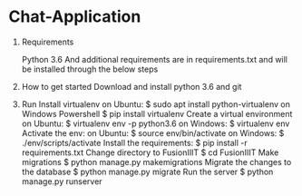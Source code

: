 # Chat-Application

1. Requirements

   Python 3.6
   And additional requirements are in requirements.txt and will be installed through the below steps

2. How to get started
   Download and install python 3.6 and git


3. Run
   Install virtualenv
on Ubuntu: $ sudo apt install python-virtualenv
on Windows Powershell $ pip install virtualenv
Create a virtual environment
on Ubuntu: $ virtualenv env -p python3.6
on Windows: $ virtualenv env
Activate the env:
on Ubuntu: $ source env/bin/activate
on Windows: $ ./env/scripts/activate
Install the requirements: $ pip install -r requirements.txt
Change directory to FusionIIIT $ cd FusionIIIT
Make migrations $ python manage.py makemigrations
Migrate the changes to the database $ python manage.py migrate
Run the server $ python manage.py runserver
